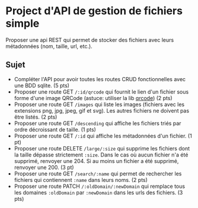# Project d'API de gestion de fichiers simple

Proposer une api REST qui permet de stocker des fichiers avec leurs métadonnées (nom, taille, url, etc.).

## Sujet

- Compléter l'API pour avoir toutes les routes CRUD fonctionnelles avec une BDD sqlite. (5 pts)
- Proposer une route GET `/:id/qrcode` qui fournit le lien d'un fichier sous forme d'une image QRCode (astuce: utiliser la lib [qrcode](https://www.npmjs.com/package/qrcode)) (2 pts)
- Proposer une route GET `/images` qui liste les images (fichiers avec les extensions png, jpg, jpeg, gif et svg). Les autres fichiers ne doivent pas être listés. (2 pts)
- Proposer une route GET `/descending` qui affiche les fichiers triés par ordre décroissant de taille. (1 pts)
- Proposer une route GET `/:id` qui affiche les métadonnées d'un fichier. (1 pt)
- Proposer une route DELETE `/large/:size` qui supprime les fichiers dont la taille dépasse strictement `:size`. Dans le cas où aucun fichier n'a été supprimé, renvoyer une 204. Si au moins un fichier a été supprimé, renvoyer une 200. (3 pt)
- Proposer une route GET `/search/:name` qui permet de rechercher les fichiers qui contiennent `:name` dans leurs noms. (2 pts)
- Proposer une route PATCH `/:oldDomain/:newDomain` qui remplace tous les domaines `:oldDomain` par `:newDomain` dans les urls des fichiers. (3 pts)
